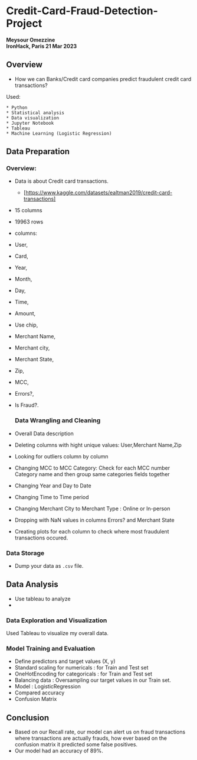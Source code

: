 # Credit-Card-Fraud-Detection-Project
**Meysour Omezzine**  
**IronHack, Paris 21 Mar 2023**

## Overview

* How we can Banks/Credit card companies predict fraudulent credit card transactions?  

Used:

	* Python
	* Statistical analysis
	* Data visualization
	* Jupyter Notebook
	* Tableau
	* Machine Learning (Logistic Regression)
  
  ## Data Preparation

### Overview: 
* Data is about Credit card transactions.
	* [https://www.kaggle.com/datasets/ealtman2019/credit-card-transactions]
  
* 15 columns 
* 19963 rows 
* columns:

- User, 
- Card,  
- Year,  
- Month, 
- Day, 
- Time,
- Amount, 
- Use chip,
- Merchant Name,
- Merchant city,
- Merchant State,
- Zip,
- MCC,
- Errors?,
- Is Fraud?.
 
	### Data Wrangling and Cleaning
  
- Overall Data description
- Deleting  columns with hight unique values: User,Merchant Name,Zip 
- Looking for outliers column by column 
- Changing MCC to MCC Category: Check for each MCC number Category name and then group same categories fields together
- Changing Year and Day to Date
- Changing Time to Time period
- Changing Merchant City to Merchant Type : Online or In-person
- Dropping  with NaN values in columns Errors? and Merchant State
- Creating plots for each column to check where most fraudulent transactions occured.

### Data Storage

* Dump your data as `.csv` file. 

## Data Analysis
* Use tableau to analyze 
* 
### Data Exploration and Visualization
Used Tableau to visualize my overall data.

### Model Training and Evaluation
- Define predictors and target values (X, y)
- Standard scaling for numericals : for Train and Test set
- OneHotEncoding for categoricals : for Train and Test set
- Balancing data : Oversampling our target values in our Train set. 
- Model : LogisticRegression
- Compared accuracy 
- Confusion Matrix

## Conclusion

- Based on our Recall rate, our model can alert us on fraud transactions where transactions are actually frauds, how ever based on the confusion matrix it predicted some false positives. 
- Our model had an accuracy of 89%. 
 
